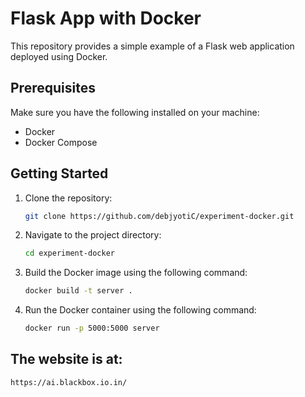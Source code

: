 # Flask App with Docker

This repository provides a simple example of a Flask web application deployed using Docker.

## Prerequisites

Make sure you have the following installed on your machine:

- Docker
- Docker Compose

## Getting Started

1. Clone the repository:
   ```bash
   git clone https://github.com/debjyotiC/experiment-docker.git

2. Navigate to the project directory:
   ```bash
   cd experiment-docker

4. Build the Docker image using the following command:
    ```bash
    docker build -t server .
   
5. Run the Docker container using the following command:
    ```bash
    docker run -p 5000:5000 server


## The website is at: 
   ```url
   https://ai.blackbox.io.in/
